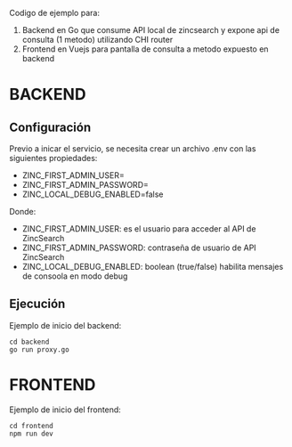 Codigo de ejemplo para:
1) Backend en Go que consume API local de zincsearch y expone api de consulta (1 metodo) utilizando CHI router
2) Frontend en Vuejs para pantalla de consulta a metodo expuesto en backend

# BACKEND

## Configuración
Previo a inicar el servicio, se necesita crear un archivo .env con las siguientes propiedades:
- ZINC_FIRST_ADMIN_USER=
- ZINC_FIRST_ADMIN_PASSWORD=
- ZINC_LOCAL_DEBUG_ENABLED=false

Donde:
- ZINC_FIRST_ADMIN_USER: es el usuario para acceder al API de ZincSearch
- ZINC_FIRST_ADMIN_PASSWORD: contraseña de usuario de API ZincSearch
- ZINC_LOCAL_DEBUG_ENABLED: boolean (true/false) habilita mensajes de consoola en modo debug


## Ejecución
Ejemplo de inicio del backend:

    cd backend
    go run proxy.go


# FRONTEND
Ejemplo de inicio del frontend:

    cd frontend
    npm run dev

